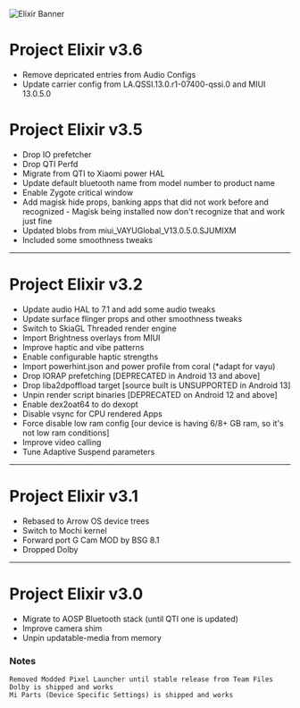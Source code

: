 ![Elixir Banner](https://i.imgur.com/C0Wcdr5.png)

# Project Elixir v3.6

 - Remove depricated entries from Audio Configs
 - Update carrier config from LA.QSSI.13.0.r1-07400-qssi.0 and MIUI 13.0.5.0

# Project Elixir v3.5

 - Drop IO prefetcher
 - Drop QTI Perfd
 - Migrate from QTI to Xiaomi power HAL
 - Update default bluetooth name from model number to product name
 - Enable Zygote critical window
 - Add magisk hide props, banking apps that did not work before and recognized  - Magisk being installed now don't recognize that and work just fine
 - Updated blobs from miui_VAYUGlobal_V13.0.5.0.SJUMIXM
 - Included some smoothness tweaks

---

# Project Elixir v3.2

 - Update audio HAL to 7.1 and add some audio tweaks
 - Update surface flinger props and other smoothness tweaks
 - Switch to SkiaGL Threaded render engine
 - Import Brightness overlays from MIUI
 - Improve haptic and vibe patterns
 - Enable configurable haptic strengths
 - Import powerhint.json and power profile from coral (\*adapt for vayu)
 - Drop IORAP prefetching [DEPRECATED in Android 13 and above]
 - Drop liba2dpoffload target [source built is UNSUPPORTED in Android 13]
 - Unpin render script binaries [DEPRECATED on Android 12 and above]
 - Enable dex2oat64 to do dexopt
 - Disable vsync for CPU rendered Apps
 - Force disable low ram config [our device is having 6/8+ GB ram, so it's not low ram conditions]
 - Improve video calling
 - Tune Adaptive Suspend parameters

---

# Project Elixir v3.1

 - Rebased to Arrow OS device trees
 - Switch to Mochi kernel
 - Forward port G Cam MOD by BSG 8.1
 - Dropped Dolby

---

# Project Elixir v3.0

 - Migrate to AOSP Bluetooth stack (until QTI one is updated)
 - Improve camera shim
 - Unpin updatable-media from memory

### Notes

```
Removed Modded Pixel Launcher until stable release from Team Files
Dolby is shipped and works
Mi Parts (Device Specific Settings) is shipped and works
```
